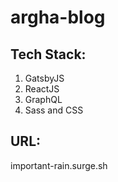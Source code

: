 # argha-blog

## Tech Stack:
1. GatsbyJS
2. ReactJS
3. GraphQL
4. Sass and CSS

## URL:
important-rain.surge.sh

